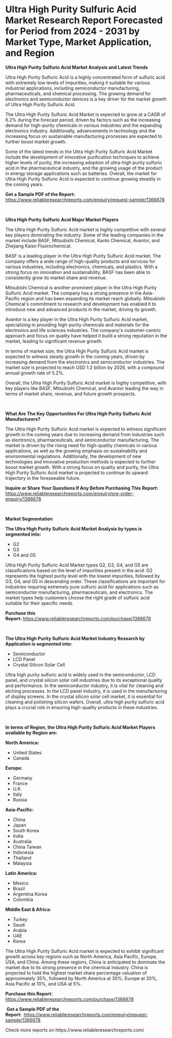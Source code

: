 <p><h1>Ultra High Purity Sulfuric Acid Market Research Report Forecasted for Period from 2024 -  2031 by Market Type, Market Application, and Region</h1></p><p><strong>Ultra High Purity Sulfuric Acid Market Analysis and Latest Trends</strong></p>
<p><p>Ultra High Purity Sulfuric Acid is a highly concentrated form of sulfuric acid with extremely low levels of impurities, making it suitable for various industrial applications, including semiconductor manufacturing, pharmaceuticals, and chemical processing. The growing demand for electronics and semiconductor devices is a key driver for the market growth of Ultra High Purity Sulfuric Acid.</p><p>The Ultra High Purity Sulfuric Acid Market is expected to grow at a CAGR of 6.2% during the forecast period, driven by factors such as the increasing demand for high-purity chemicals in various industries and the expanding electronics industry. Additionally, advancements in technology and the increasing focus on sustainable manufacturing processes are expected to further boost market growth.</p><p>Some of the latest trends in the Ultra High Purity Sulfuric Acid Market include the development of innovative purification techniques to achieve higher levels of purity, the increasing adoption of ultra-high purity sulfuric acid in the pharmaceutical industry, and the growing usage of the product in energy storage applications such as batteries. Overall, the market for Ultra High Purity Sulfuric Acid is expected to continue growing steadily in the coming years.</p></p>
<p><strong>Get a Sample PDF of the Report:&nbsp;</strong> <a href="https://www.reliableresearchreports.com/enquiry/request-sample/1366678">https://www.reliableresearchreports.com/enquiry/request-sample/1366678</a></p>
<p>&nbsp;</p>
<p><strong>Ultra High Purity Sulfuric Acid Major Market Players</strong></p>
<p><p>The Ultra High Purity Sulfuric Acid market is highly competitive with several key players dominating the industry. Some of the leading companies in the market include BASF, Mitsubishi Chemical, Kanto Chemical, Avantor, and Zhejiang Kaisn Fluorochemical.</p><p>BASF is a leading player in the Ultra High Purity Sulfuric Acid market. The company offers a wide range of high-quality products and services for various industries, including electronics, chemicals, and plastics. With a strong focus on innovation and sustainability, BASF has been able to consistently grow its market share and revenue.</p><p>Mitsubishi Chemical is another prominent player in the Ultra High Purity Sulfuric Acid market. The company has a strong presence in the Asia-Pacific region and has been expanding its market reach globally. Mitsubishi Chemical's commitment to research and development has enabled it to introduce new and advanced products in the market, driving its growth.</p><p>Avantor is a key player in the Ultra High Purity Sulfuric Acid market, specializing in providing high-purity chemicals and materials for the electronics and life sciences industries. The company's customer-centric approach and focus on quality have helped it build a strong reputation in the market, leading to significant revenue growth.</p><p>In terms of market size, the Ultra High Purity Sulfuric Acid market is expected to witness steady growth in the coming years, driven by increasing demand from the electronics and semiconductor industries. The market size is projected to reach USD 1.2 billion by 2026, with a compound annual growth rate of 5.2%.</p><p>Overall, the Ultra High Purity Sulfuric Acid market is highly competitive, with key players like BASF, Mitsubishi Chemical, and Avantor leading the way in terms of market share, revenue, and future growth prospects.</p></p>
<p>&nbsp;</p>
<p><strong>What Are The Key Opportunities For Ultra High Purity Sulfuric Acid Manufacturers?</strong></p>
<p><p>The Ultra High Purity Sulfuric Acid market is expected to witness significant growth in the coming years due to increasing demand from industries such as electronics, pharmaceuticals, and semiconductor manufacturing. The market is driven by the rising need for high-quality chemicals in various applications, as well as the growing emphasis on sustainability and environmental regulations. Additionally, the development of new technologies and innovative production methods is expected to further boost market growth. With a strong focus on quality and purity, the Ultra High Purity Sulfuric Acid market is projected to continue its upward trajectory in the foreseeable future.</p></p>
<p><strong>Inquire or Share Your Questions If Any Before Purchasing This Report:</strong> <a href="https://www.reliableresearchreports.com/enquiry/pre-order-enquiry/1366678">https://www.reliableresearchreports.com/enquiry/pre-order-enquiry/1366678</a></p>
<p>&nbsp;</p>
<p><strong>Market Segmentation</strong></p>
<p><strong>The Ultra High Purity Sulfuric Acid Market Analysis by types is segmented into:</strong></p>
<p><ul><li>G2</li><li>G3</li><li>G4 and G5</li></ul></p>
<p><p>Ultra High Purity Sulfuric Acid Market types G2, G3, G4, and G5 are classifications based on the level of impurities present in the acid. G2 represents the highest purity level with the lowest impurities, followed by G3, G4, and G5 in descending order. These classifications are important for industries requiring extremely pure sulfuric acid for applications such as semiconductor manufacturing, pharmaceuticals, and electronics. The market types help customers choose the right grade of sulfuric acid suitable for their specific needs.</p></p>
<p><strong>Purchase this Report:&nbsp;</strong><a href="https://www.reliableresearchreports.com/purchase/1366678">https://www.reliableresearchreports.com/purchase/1366678</a></p>
<p>&nbsp;</p>
<p><strong>The Ultra High Purity Sulfuric Acid Market Industry Research by Application is segmented into:</strong></p>
<p><ul><li>Semiconductor</li><li>LCD Panel</li><li>Crystal Silicon Solar Cell</li></ul></p>
<p><p>Ultra high purity sulfuric acid is widely used in the semiconductor, LCD panel, and crystal silicon solar cell industries due to its exceptional quality and performance. In the semiconductor industry, it is vital for cleaning and etching processes. In the LCD panel industry, it is used in the manufacturing of display screens. In the crystal silicon solar cell market, it is essential for cleaning and polishing silicon wafers. Overall, ultra high purity sulfuric acid plays a crucial role in ensuring high-quality products in these industries.</p></p>
<p>&nbsp;</p>
<p><strong>In terms of Region, the Ultra High Purity Sulfuric Acid Market Players available by Region are:</strong></p>
<p>
    <p> <strong> North America: </strong>
        <ul>
            <li>United States</li>
            <li>Canada</li>
        </ul>
        </p> 
    <p> <strong> Europe: </strong>
        <ul>
            <li>Germany</li>
            <li>France</li>
            <li>U.K.</li>
            <li>Italy</li>
            <li>Russia</li>
        </ul>
        </p> 
    <p> <strong> Asia-Pacific: </strong>
        <ul>
            <li>China</li>
            <li>Japan</li>
            <li>South Korea</li>
            <li>India</li>
            <li>Australia</li>
            <li>China Taiwan</li>
            <li>Indonesia</li>
            <li>Thailand</li>
            <li>Malaysia</li>
        </ul>
        </p> 
    <p> <strong> Latin America: </strong>
        <ul>
            <li>Mexico</li>
            <li>Brazil</li>
            <li>Argentina Korea</li>
            <li>Colombia</li>
        </ul>
        </p> 
    <p> <strong> Middle East & Africa: </strong>
        <ul>
            <li>Turkey</li>
            <li>Saudi</li>
            <li>Arabia</li>
            <li>UAE</li>
            <li>Korea</li>
        </ul>
    </p>
    </p>
<p><p>The Ultra High Purity Sulfuric Acid market is expected to exhibit significant growth across key regions such as North America, Asia Pacific, Europe, USA, and China. Among these regions, China is anticipated to dominate the market due to its strong presence in the chemical industry. China is projected to hold the highest market share percentage valuation of approximately 35%, followed by North America at 30%, Europe at 20%, Asia Pacific at 10%, and USA at 5%.</p></p>
<p><strong>Purchase this Report: </strong><a href="https://www.reliableresearchreports.com/purchase/1366678">https://www.reliableresearchreports.com/purchase/1366678</a></p>
<p>&nbsp;<strong>Get a Sample PDF of the Report:&nbsp;&nbsp;</strong><a href="https://www.reliableresearchreports.com/enquiry/request-sample/1366678">https://www.reliableresearchreports.com/enquiry/request-sample/1366678</a></p>
<p><strong></strong></p>
<p>Check more reports on https://www.reliableresearchreports.com/</p>